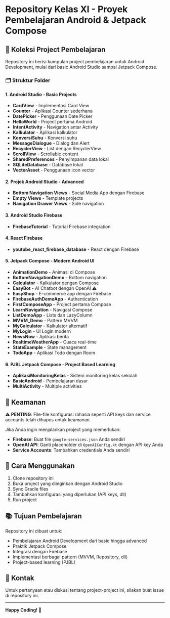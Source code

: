 # Repository Kelas XI - Proyek Pembelajaran Android & Jetpack Compose

## 📱 Koleksi Project Pembelajaran

Repository ini berisi kumpulan project pembelajaran untuk Android Development, mulai dari basic Android Studio sampai Jetpack Compose.

### 🗂️ Struktur Folder

#### 1. Android Studio - Basic Projects
- **CardView** - Implementasi Card View
- **Counter** - Aplikasi Counter sederhana  
- **DatePicker** - Penggunaan Date Picker
- **HelloWorld** - Project pertama Android
- **IntentActivity** - Navigation antar Activity
- **Kalkulator** - Aplikasi kalkulator
- **KonversiSuhu** - Konversi suhu
- **MessageDialogue** - Dialog dan Alert
- **RecyclerView** - List dengan RecyclerView
- **ScrollView** - Scrollable content
- **SharedPreferences** - Penyimpanan data lokal
- **SQLiteDatabase** - Database lokal
- **VectorAsset** - Penggunaan icon vector

#### 2. Projek Android Studio - Advanced
- **Bottom Navigation Views** - Social Media App dengan Firebase
- **Empty Views** - Template projects
- **Navigation Drawer Views** - Side navigation

#### 3. Android Studio Firebase
- **FirebaseTutorial** - Tutorial Firebase integration

#### 4. React Firebase
- **youtube_react_firebase_database** - React dengan Firebase

#### 5. Jetpack Compose - Modern Android UI
- **AnimationDemo** - Animasi di Compose
- **BottomNavigationDemo** - Bottom navigation
- **Calculator** - Kalkulator dengan Compose
- **EasyBot** - AI Chatbot dengan OpenAI ⚠️
- **EasyShop** - E-commerce app dengan Firebase
- **FirebaseAuthDemoApp** - Authentication
- **FirstComposeApp** - Project pertama Compose
- **LearnNavigation** - Navigasi Compose
- **ListDemoApp** - Lists dan LazyColumn
- **MVVM_Demo** - Pattern MVVM
- **MyCalculator** - Kalkulator alternatif
- **MyLogin** - UI Login modern
- **NewsNow** - Aplikasi berita
- **RealtimeWeatherApp** - Cuaca real-time
- **StateExample** - State management
- **TodoApp** - Aplikasi Todo dengan Room

#### 6. PJBL Jetpack Compose - Project Based Learning
- **AplikasiMonitoringKelas** - Sistem monitoring kelas sekolah
- **BasicAndroid** - Pembelajaran dasar
- **MultiActivity** - Multiple activities

## 🔐 Keamanan

⚠️ **PENTING**: File-file konfigurasi rahasia seperti API keys dan service accounts telah dihapus untuk keamanan.

Jika Anda ingin menjalankan project yang memerlukan:
- **Firebase**: Buat file `google-services.json` Anda sendiri
- **OpenAI API**: Ganti placeholder di `OpenAIConfig.kt` dengan API key Anda
- **Service Accounts**: Tambahkan credentials Anda sendiri

## 🚀 Cara Menggunakan

1. Clone repository ini
2. Buka project yang diinginkan dengan Android Studio
3. Sync Gradle files
4. Tambahkan konfigurasi yang diperlukan (API keys, dll)
5. Run project

## 📚 Tujuan Pembelajaran

Repository ini dibuat untuk:
- Pembelajaran Android Development dari basic hingga advanced
- Praktik Jetpack Compose
- Integrasi dengan Firebase
- Implementasi berbagai pattern (MVVM, Repository, dll)
- Project-based learning (PJBL)

## 📧 Kontak

Untuk pertanyaan atau diskusi tentang project-project ini, silakan buat issue di repository ini.

---
**Happy Coding! 🎉**